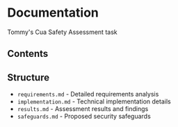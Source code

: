 # Documentation

Tommy's Cua Safety Assessment task

## Contents

## Structure

- `requirements.md` - Detailed requirements analysis
- `implementation.md` - Technical implementation details
- `results.md` - Assessment results and findings
- `safeguards.md` - Proposed security safeguards
